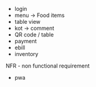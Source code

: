 - login
- menu -> Food items
- table view
- kot -> comment
- QR code / table
- payment 
- ebill
- inventory


NFR - non functional requirement


- pwa

